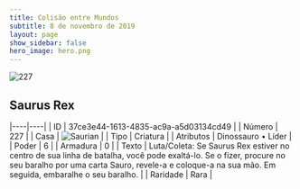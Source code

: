 ```yaml
---
title: Colisão entre Mundos
subtitle: 8 de novembro de 2019
layout: page
show_sidebar: false
hero_image: hero.png
---
```


![227](https://cdn.keyforgegame.com/media/card_front/pt/452_227_3QF4JFW9MR99_pt.png)

## Saurus Rex

|----|----|
| ID | 37ce3e44-1613-4835-ac9a-a5d03134cd49 |
| Número | 227 |
| Casa | ![Saurian](https://archonarcana.com/images/thumb/9/9e/Saurian_P.png/22px-Saurian_P.png "Sauro") |
| Tipo | Criatura |
| Atributos | Dinossauro • Líder |
| Poder | 6 |
| Armadura | 0 |
| Texto | Luta/Coleta: Se Saurus Rex estiver no centro de sua linha de batalha, você pode exaltá-lo. Se o fizer, procure no seu baralho por uma carta Sauro, revele-a e coloque-a na sua mão. Em seguida, embaralhe o seu baralho. |
| Raridade | Rara |
